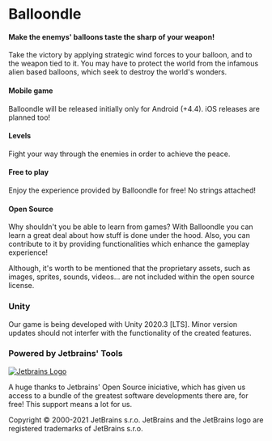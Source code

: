 # Balloondle
#### Make the enemys' balloons taste the sharp of your weapon!

Take the victory by applying strategic wind forces to your balloon, and to the weapon tied to it.
You may have to protect the world from the infamous alien based balloons, which seek to destroy the world's wonders.

#### Mobile game

Balloondle will be released initially only for Android (+4.4). iOS releases are planned too!

#### Levels

Fight your way through the enemies in order to achieve the peace.

#### Free to play

Enjoy the experience provided by Balloondle for free! No strings attached!

#### Open Source

Why shouldn't you be able to learn from games? With Balloondle you can learn a great deal about how stuff is done under the hood. Also, you can contribute to it by providing functionalities which enhance the gameplay experience!

Although, it's worth to be mentioned that the proprietary assets, such as images, sprites, sounds, videos... are not included within the open source license.

### Unity

Our game is being developed with Unity 2020.3 [LTS]. Minor version updates should not interfer with the functionality of the created features.

### Powered by Jetbrains' Tools

[![Jetbrains Logo](https://i.imgur.com/jBMe7CB.png)](https://jb.gg/OpenSource)

A huge thanks to Jetbrains' Open Source iniciative, which has given us access to a bundle of the greatest software developments there are, for free! 
This support means a lot for us.

Copyright © 2000-2021 JetBrains s.r.o. JetBrains and the JetBrains logo are registered trademarks of JetBrains s.r.o.
